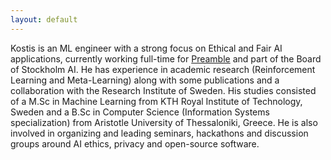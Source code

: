 ```yaml
---
layout: default
---
```


Kostis is an ML engineer with a strong focus on Ethical and Fair AI applications, currently working full-time for [Preamble](https://www.preamble.com/) and part of the Board of Stockholm AI. He has experience in academic research (Reinforcement Learning and Meta-Learning) along with some publications and a collaboration with the Research Institute of Sweden. His studies consisted of a M.Sc in Machine Learning from KTH Royal Institute of Technology, Sweden and a B.Sc in Computer Science (Information Systems specialization) from Aristotle University of Thessaloniki, Greece. He is also involved in organizing and leading seminars, hackathons and discussion groups around AI ethics, privacy and open-source software.
